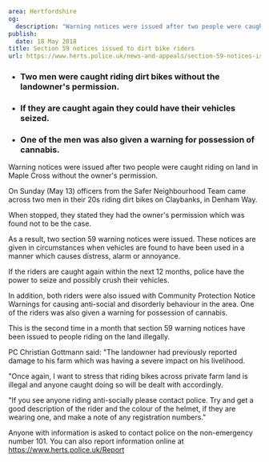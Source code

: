 ```yaml
area: Hertfordshire
og:
  description: "Warning notices were issued after two people were caught riding on land in Maple Cross without the owner\u2019s permission."
publish:
  date: 18 May 2018
title: Section 59 notices issued to dirt bike riders
url: https://www.herts.police.uk/news-and-appeals/section-59-notices-issued-to-dirt-bike-riders-0233C
```

* ### Two men were caught riding dirt bikes without the landowner's permission.

 * ### If they are caught again they could have their vehicles seized.

 * ### One of the men was also given a warning for possession of cannabis.

Warning notices were issued after two people were caught riding on land in Maple Cross without the owner's permission.

On Sunday (May 13) officers from the Safer Neighbourhood Team came across two men in their 20s riding dirt bikes on Claybanks, in Denham Way.

When stopped, they stated they had the owner's permission which was found not to be the case.

As a result, two section 59 warning notices were issued. These notices are given in circumstances when vehicles are found to have been used in a manner which causes distress, alarm or annoyance.

If the riders are caught again within the next 12 months, police have the power to seize and possibly crush their vehicles.

In addition, both riders were also issued with Community Protection Notice Warnings for causing anti-social and disorderly behaviour in the area. One of the riders was also given a warning for possession of cannabis.

This is the second time in a month that section 59 warning notices have been issued to people riding on the land illegally.

PC Christian Gottmann said: "The landowner had previously reported damage to his farm which was having a severe impact on his livelihood.

"Once again, I want to stress that riding bikes across private farm land is illegal and anyone caught doing so will be dealt with accordingly.

"If you see anyone riding anti-socially please contact police. Try and get a good description of the rider and the colour of the helmet, if they are wearing one, and make a note of any registration numbers."

Anyone with information is asked to contact police on the non-emergency number 101. You can also report information online at https://www.herts.police.uk/Report

